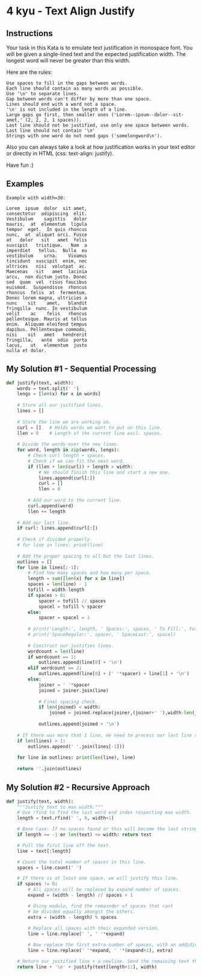 # 4 kyu - Text Align Justify
## Instructions
Your task in this Kata is to emulate text justification in monospace font. You will be given a single-lined text and the expected justification width. The longest word will never be greater than this width.

Here are the rules:

    Use spaces to fill in the gaps between words.
    Each line should contain as many words as possible.
    Use '\n' to separate lines.
    Gap between words can't differ by more than one space.
    Lines should end with a word not a space.
    '\n' is not included in the length of a line.
    Large gaps go first, then smaller ones ('Lorem--ipsum--dolor--sit-amet,' (2, 2, 2, 1 spaces)).
    Last line should not be justified, use only one space between words.
    Last line should not contain '\n'
    Strings with one word do not need gaps ('somelongword\n').

Also you can always take a look at how justification works in your text editor or directly in HTML (css: text-align: justify).

Have fun :)

## Examples
```
Example with width=30:

Lorem  ipsum  dolor  sit amet,
consectetur  adipiscing  elit.
Vestibulum    sagittis   dolor
mauris,  at  elementum  ligula
tempor  eget.  In quis rhoncus
nunc,  at  aliquet orci. Fusce
at   dolor   sit   amet  felis
suscipit   tristique.   Nam  a
imperdiet   tellus.  Nulla  eu
vestibulum    urna.    Vivamus
tincidunt  suscipit  enim, nec
ultrices   nisi  volutpat  ac.
Maecenas   sit   amet  lacinia
arcu,  non dictum justo. Donec
sed  quam  vel  risus faucibus
euismod.  Suspendisse  rhoncus
rhoncus  felis  at  fermentum.
Donec lorem magna, ultricies a
nunc    sit    amet,   blandit
fringilla  nunc. In vestibulum
velit    ac    felis   rhoncus
pellentesque. Mauris at tellus
enim.  Aliquam eleifend tempus
dapibus. Pellentesque commodo,
nisi    sit   amet   hendrerit
fringilla,   ante  odio  porta
lacus,   ut   elementum  justo
nulla et dolor.
```

## My Solution #1 - Sequential Processing
```python
def justify(text, width):
    words = text.split(' ')
    lengs = [len(x) for x in words]
    
    # Store all our justified lines.
    lines = []
    
    # Store the line we are working on.
    curl = []   # Holds words we want to put on this line.
    llen = 0    # Length of the current line excl. spaces.
    
    # Divide the words over the new lines.
    for word, length in zip(words, lengs):
        # Check curl length + spaces.
        # Check if we can fit the next word.
        if (llen + len(curl)) + length > width:
            # We should finish this line and start a new one.
            lines.append(curl[:])
            curl = []
            llen = 0
        
        # Add our word to the current line.
        curl.append(word)
        llen += length
        
    # Add our last line.
    if curl: lines.append(curl[:])
                           
    # Check if divided properly.
    # for line in lines: print(line)
    
    # Add the proper spacing to all but the last lines.
    outlines = []
    for line in lines[:-1]:
        # Find how many spaces and how many per space.
        length = sum([len(x) for x in line])
        spaces = len(line) - 1
        tofill = width-length
        if spaces > 0:
            spacer = tofill // spaces
            spacel = tofill % spacer
        else:
            spacer = spacel = 1
        
        # print('Length:', length, ' Spaces:', spaces, ' To Fill:', tofill)
        # print('SpaceRegular:', spacer, ' SpaceLast:', spacel)
    
        # Construct our justifies lines.
        wordcount = len(line)
        if wordcount == 1:
            outlines.append(line[0] + '\n')
        elif wordcount == 2:
            outlines.append(line[0] + (' '*spacer) + line[1] + '\n')
        else:
            joiner = ' '*spacer
            joined = joiner.join(line)
            
            # Final spacing check.
            if len(joined) < width:
                joined = joined.replace(joiner,(joiner+' '),width-len(joined))
                
            outlines.append(joined + '\n')
    
    # If there was more that 1 line, we need to process our last line still.
    if len(lines) > 1:
        outlines.append(' '.join(lines[-1]))
                        
    for line in outlines: print(len(line), line)
    
    return ''.join(outlines)
```

## My Solution #2 - Recursive Approach
```python
def justify(text, width):
    """Justify text to max width."""
    # Use rfind to find the last word end index respecting max width.
    length = text.rfind(' ', 0, width+1)

    # Base Case: If no spaces found or this will become the last string.
    if length == -1 or len(text) <= width: return text

    # Pull the first line off the text.
    line = text[:length]

    # Count the total number of spaces in this line.
    spaces = line.count(' ')

    # If there is at least one space, we will justify this line.
    if spaces != 0:
        # All spaces will be replaced by expand-number of spaces.
        expand = (width - length) // spaces + 1

        # Using modulo, find the remainder of spaces that cant
        # be divided equally amongst the others.
        extra = (width - length) % spaces
        
        # Replace all spaces with their expanded version.
        line = line.replace(' ', ' '*expand)

        # Now replace the first extra-number of spaces, with an addidional one.
        line = line.replace(' '*expand, ' '*(expand+1), extra)

    # Return our justified line + a newline. Send the remaining text through.
    return line + '\n' + justify(text[length+1:], width)
```